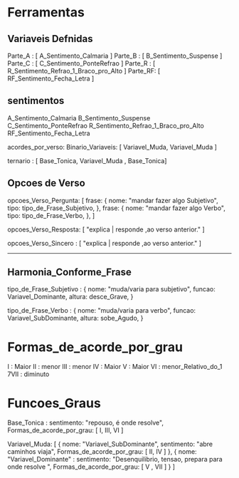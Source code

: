 # Ferramentas

## Variaveis Defnidas
Parte_A : [ A_Sentimento_Calmaria ]
Parte_B : [ B_Sentimento_Suspense ]
Parte_C : [ C_Sentimento_PonteRefrao ]
Parte_R : [ R_Sentimento_Refrao_1_Braco_pro_Alto ]
Parte_RF: [ RF_Sentimento_Fecha_Letra ]

## sentimentos
A_Sentimento_Calmaria
B_Sentimento_Suspense
C_Sentimento_PonteRefrao
R_Sentimento_Refrao_1_Braco_pro_Alto
RF_Sentimento_Fecha_Letra

acordes_por_verso:
  Binario_Variaveis: [ Variavel_Muda, Variavel_Muda ]

  ternario : [ Base_Tonica, Variavel_Muda , Base_Tonica]

## Opcoes de Verso
opcoes_Verso_Pergunta: [
  frase: {
    nome: "mandar fazer algo Subjetivo",
    tipo: tipo_de_Frase_Subjetivo,
  },
  frase: {
    nome: "mandar fazer algo Verbo",
    tipo: tipo_de_Frase_Verbo,
  },
]

opcoes_Verso_Resposta: [
  "explica | responde ,ao verso anterior."
]

opcoes_Verso_Sincero : [
  "explica | responde ,ao verso anterior."
]

---
## Harmonia_Conforme_Frase
tipo_de_Frase_Subjetivo : {
  nome: "muda/varia para subjetivo",
  funcao: Variavel_Dominante,
  altura: desce_Grave,
}

tipo_de_Frase_Verbo : {
  nome: "muda/varia para verbo",
  funcao: Variavel_SubDominante,
  altura: sobe_Agudo,
}

# Formas_de_acorde_por_grau
I : Maior
II : menor
III : menor
IV : Maior
V : Maior
VI : menor_Relativo_do_1
7VII : diminuto

# Funcoes_Graus
Base_Tonica : sentimento: "repouso, é onde resolve", Formas_de_acorde_por_grau: [ I, III, VI ]

Variavel_Muda: [
  {
    nome: "Variavel_SubDominante", sentimento: "abre caminhos viaja", Formas_de_acorde_por_grau: [ II, IV ]
  },
  {
    nome: "Variavel_Dominante" : sentimento: "Desenquilibrio, tensao, prepara para onde resolve ", Formas_de_acorde_por_grau: [ V , VII ]
  }
  ]

